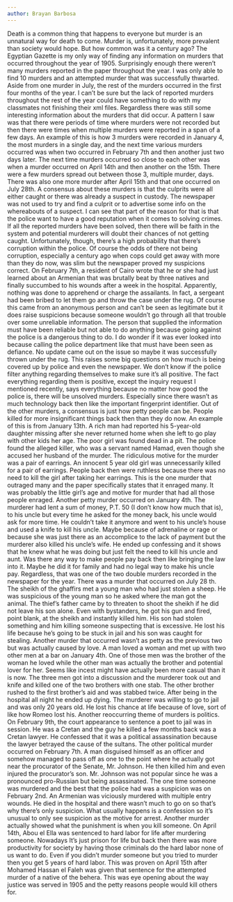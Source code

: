 ```yaml
---
author: Brayan Barbosa
---
```


Death is a common thing that happens to everyone but murder is an unnatural way for death to come. Murder is, unfortunately, more prevalent than society would hope. But how common was it a century ago? The Egyptian Gazette is my only way of finding any information on murders that occurred throughout the year of 1905. Surprisingly enough there weren’t many murders reported in the paper throughout the year. I was only able to find 10 murders and an attempted murder that was successfully thwarted. Aside from one murder in July, the rest of the murders occurred in the first four months of the year. I can’t be sure but the lack of reported murders throughout the rest of the year could have something to do with my classmates not finishing their xml files. Regardless there was still some interesting information about the murders that did occur. A pattern I saw was that there were periods of time where murders were not recorded but then there were times when multiple murders were reported in a span of a few days. An example of this is how 3 murders were recorded in January 4, the most murders in a single day, and the next time various murders occurred was when two occurred in February 7th and then another just two days later. The next time murders occurred so close to each other was when a murder occurred on April 14th and then another on the 15th.  There were a few murders spread out between those 3, multiple murder, days. There was also one more murder after April 15th and that one occurred on July 28th. A consensus about these murders is that the culprits were all either caught or there was already a suspect in custody. The newspaper was not used to try and find a culprit or to advertise some info on the whereabouts of a suspect. I can see that part of the reason for that is that the police want to have a good reputation when it comes to solving crimes. If all the reported murders have been solved, then there will be faith in the system and potential murderers will doubt their chances of not getting caught. Unfortunately, though, there’s a high probability that there’s corruption within the police. Of course the odds of there not being corruption, especially a century ago when cops could get away with more than they do now, was slim but the newspaper proved my suspicions correct. On February 7th, a resident of Cairo wrote that he or she had just learned about an Armenian that was brutally beat by three natives and finally succumbed to his wounds after a week in the hospital. Apparently, nothing was done to apprehend or charge the assailants. In fact, a sergeant had been bribed to let them go and throw the case under the rug. Of course this came from an anonymous person and can’t be seen as legitimate but it does raise suspicions because someone wouldn’t go through all that trouble over some unreliable information. The person that supplied the information must have been reliable but not able to do anything because going against the police is a dangerous thing to do. I do wonder if it was ever looked into because calling the police department like that must have been seen as defiance. No update came out on the issue so maybe it was successfully thrown under the rug. This raises some big questions on how much is being covered up by police and even the newspaper. We don’t know if the police filter anything regarding themselves to make sure it’s all positive. The fact everything regarding them is positive, except the inquiry request I mentioned recently, says everything because no matter how good the police is, there will be unsolved murders. Especially since there wasn’t as much technology back then like the important fingerprint identifier. Out of the other murders, a consensus is just how petty people can be. People killed for more insignificant things back then than they do now. An example of this is from January 13th. A rich man had reported his 5-year-old daughter missing after she never returned home when she left to go play with other kids her age. The poor girl was found dead in a pit. The police found the alleged killer, who was a servant named Hamad, even though she accused her husband of the murder. The ridiculous motive for the murder was a pair of earrings. An innocent 5 year old girl was unnecessarily killed for a pair of earrings. People back then were ruthless because there was no need to kill the girl after taking her earrings. This is the one murder that outraged many and the paper specifically states that it enraged many. It was probably the little girl’s age and motive for murder that had all those people enraged. Another petty murder occurred on January 4th. The murderer had lent a sum of money, P.T. 50 (I don’t know how much that is), to his uncle but every time he asked for the money back, his uncle would ask for more time. He couldn’t take it anymore and went to his uncle’s house and used a knife to kill his uncle. Maybe because of adrenaline or rage or because she was just there as an accomplice to the lack of payment but the murderer also killed his uncle’s wife. He ended up confessing and it shows that he knew what he was doing but just felt the need to kill his uncle and aunt. Was there any way to make people pay back then like bringing the law into it. Maybe he did it for family and had no legal way to make his uncle pay. Regardless, that was one of the two double murders recorded in the newspaper for the year. There was a murder that occurred on July 28 th. The sheikh of the ghaffirs met a young man who had just stolen a sheep. He was suspicious of the young man so he asked where the man got the animal. The thief’s father came by to threaten to shoot the sheikh if he did not leave his son alone. Even with bystanders, he got his gun and fired, point blank, at the sheikh and instantly killed him. His son had stolen something and him killing someone suspecting that is excessive. He lost his life because he’s going to be stuck in jail and his son was caught for stealing.  Another murder that occurred wasn’t as petty as the previous two but was actually caused by love. A man loved a woman and met up with two other men at a bar on January 4th. One of those men was the brother of the woman he loved while the other man was actually the brother and potential lover for her. Seems like incest might have actually been more casual than it is now. The three men got into a discussion and the murderer took out and knife and killed one of the two brothers with one stab. The other brother rushed to the first brother’s aid and was stabbed twice. After being in the hospital all night he ended up dying. The murderer was willing to go to jail and was only 20 years old. He lost his chance at life because of love, sort of like how Romeo lost his. Another reoccurring theme of murders is politics. On February 9th, the court appearance to sentence a poet to jail was in session. He was a Cretan and the guy he killed a few months back was a Cretan lawyer. He confessed that it was a political assassination because the lawyer betrayed the cause of the sultans. The other political murder occurred on February 7th. A man disguised himself as an officer and somehow managed to pass off as one to the point where he actually got near the procurator of the Senate, Mr. Johnson. He then killed him and even injured the procurator’s son. Mr. Johnson was not popular since he was a pronounced pro-Russian but being assassinated. The one time someone was murdered and the best that the police had was a suspicion was on February 2nd. An Armenian was viciously murdered with multiple entry wounds. He died in the hospital and there wasn’t much to go on so that’s why there’s only suspicion. What usually happens is a confession so it’s unusual to only see suspicion as the motive for arrest. Another murder actually showed what the punishment is when you kill someone. On April 14th, Abou el Ella was sentenced to hard labor for life after murdering someone. Nowadays It’s just prison for life but back then there was more productivity for society by having those criminals do the hard labor none of us want to do. Even if you didn’t murder someone but you tried to murder then you get 5 years of hard labor. This was proven on April 15th after Mohamed Hassan el Faleh was given that sentence for the attempted murder of a native of the behera. This was eye opening about the way justice was served in 1905 and the petty reasons people would kill others for.
